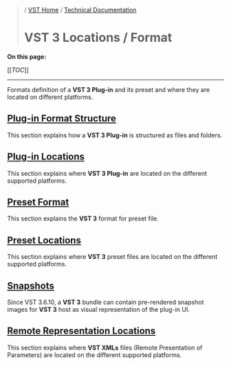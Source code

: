 >/ [VST Home](../../) / [Technical Documentation](../Index.md)
>
># VST 3 Locations / Format

**On this page:**

[[_TOC_]]

---

Formats definition of a **VST 3 Plug-in** and its preset and where they are located on different platforms.

## [Plug-in Format Structure](Plugin+Format.md)

This section explains how a **VST 3 Plug-in** is structured as files and folders.

## [Plug-in Locations](Plugin+Locations.md)

This section explains where **VST 3 Plug-in** are located on the different supported platforms.

## [Preset Format](Preset+Format.md)

This section explains the **VST 3** format for preset file.

## [Preset Locations](Preset+Locations.md)

This section explains where **VST 3** preset files are located on the different supported platforms.

## [Snapshots](Snapshots.md)

Since VST 3.6.10, a **VST 3** bundle can contain pre-rendered snapshot images for **VST 3** host as visual representation of the plug-in UI.

## [Remote Representation Locations](../Change+History/3.5.0/IXmlRepresentationController.md#location-table-for-vst-xmls-representation)
This section explains where **VST XMLs** files (Remote Presentation of Parameters) are located on the different supported platforms.
